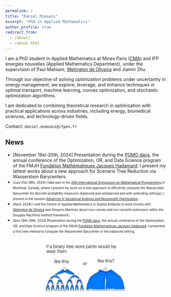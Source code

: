 ```yaml
---
permalink: /
title: "Daniel Mimouni"
excerpt: "PhD in Applied Mathematics"
author_profile: true
redirect_from:
  - /about/
  - /about.html
---
```


I am a PhD student in Applied Mathematics at Mines Paris ([CMA](https://www.cma.mines-paristech.fr/)) and IFP énergies nouvelles (Applied Mathematics Department), under the supervision of Paul Malisani, [Welington de Oliveira](https://www.oliveira.mat.br/) and Jiamin Zhu.

Through our objective of solving optimization problems under uncertainty in energy management, we explore, leverage, and enhance techniques in optimal transport, machine learning, convex optimization, and stochastic optimization algorithms.

I am dedicated to combining theoretical research in optimization with practical applications across industries, including energy, biomedical sciences, and technology-driven fields.
<!-- I am dedicated to combining theoretical research in optimization with practical applications relevant to the energy industry, as well as exploring opportunities in biomedical topics and other fields. -->
<!-- My fields of interest primarily encompass Optimal Transport and Optimization.  -->


Contact: `daniel.mimouni@ifpen.fr`

## News
- [November 19st-20th, 2024] Presentation during the [PGMO days](https://www.fondation-hadamard.fr/fr/programmes/les-programmes-thematiques/home/pgmo-days/), the annual conference of the Optimization, OR, and Data Science program of the FMJH [Fondation Mathématiques Jacques Hadamard](https://smf.emath.fr/evenements-smf/pgmo-days-2023). I present my lattest works about a new approach for Scenario Tree Reduction via Wasserstein Barycenters.
- <span style="font-size: 70%;">[July 21st-28th, 2024] I take part in the  [25th International Symposium on Mathematical Programming](https://ismp2024.gerad.ca/) in Montreal, Canada, where I present my work on a new approach to efficiently compute the Wasserstein Barycenter for discrete probability measures (balanced and unbalanced and with extending settings). I present in the session [Advances in Variational Analysis and Nonsmooth Optimization](https://ismp2024.gerad.ca/schedule/TA/112).</span><br>
- <span style="font-size: 70%;">[April, 2024] I visit the Centre of Applied Mathematics in Sophia Antipolis to work closely with [Welington de Oliveira](https://www.oliveira.mat.br/) and Gregorio Martinez about non-convex and non-smooth extensions within the Douglas-Rachford method framework.</span> <br>
- <span style="font-size: 70%;">[Nov 28th-29th, 2023] Presentation during the [PGMO days](https://smf.emath.fr/evenements-smf/pgmo-days-2023), the annual conference of the Optimization, OR, and Data Science program of the FMJH [Fondation Mathématiques Jacques Hadamard](https://smf.emath.fr/evenements-smf/pgmo-days-2023). I presented a first new method to compute the Wasserstein Barycenter in the balanced setting.</span>


<br>
<div style='text-align: center;'>
  <img src='/images/tree_pants.jpg' style='width: 50%; height: auto;'>
</div>